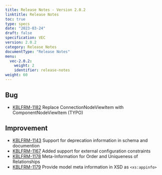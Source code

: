 ```yaml
---
title: Release Notes - Version 2.0.2
linktitle: Release Notes
toc: true
type: specs
date: "2023-03-24"
draft: false
specification: VEC
version: 2.0.2
category: Release Notes
documentType: "Release Notes"
menu:
  vec-2.0.2:
    weight: 2
    identifier: release-notes
weight: 60
---
```

## Bug

- [KBLFRM-1182](https://prostep-ivip.atlassian.net/browse/KBLFRM-1182) Replace ConnectionNodeViewItem with ComponentNodeViewItem \(TYPO\)

## Improvement

- [KBLFRM-1143](https://prostep-ivip.atlassian.net/browse/KBLFRM-1143) Support for deprecation information in schema and documention
- [KBLFRM-1167](https://prostep-ivip.atlassian.net/browse/KBLFRM-1167) Added support for external configuration constraints
- [KBLFRM-1178](https://prostep-ivip.atlassian.net/browse/KBLFRM-1178) Meta-Information for Order and Uniqueness of Relationships
- [KBLFRM-1179](https://prostep-ivip.atlassian.net/browse/KBLFRM-1179) Provide model meta information in XSD as `<xs:appinfo>`


